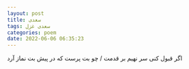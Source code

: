 ```yaml
---
layout: post
title: سعدی
tags: سعدی غزل
categories: poem
date: 2022-06-06 06:35:23
---
```


اگر قبول کنی سر نهیم بر قدمت / چو بت پرست که در پیش بت نماز آرد
